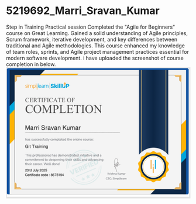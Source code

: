 # 5219692_Marri_Sravan_Kumar
Step in Training Practical session
Completed the "Agile for Beginners" course on Great Learning. Gained a solid understanding of Agile principles, Scrum framework, iterative development, and key differences between traditional and Agile methodologies. This course enhanced my knowledge of team roles, sprints, and Agile project management practices essential for modern software development. i have uploaded the screenshot of course completion in below.
![image_alt](https://github.com/Sravankumarmarri/5219692_Marri_Sravan_Kumar/blob/bb18a4f9787f8a03e5e0ea14273478d64fed3066/GIT%20Certificate%20.png)
